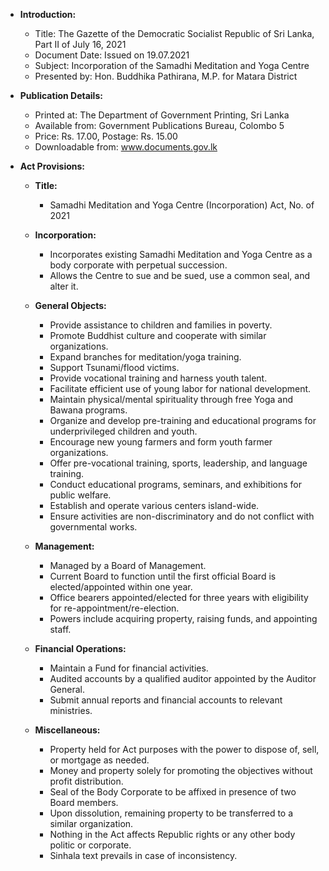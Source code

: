 - **Introduction:**
  - Title: The Gazette of the Democratic Socialist Republic of Sri Lanka, Part II of July 16, 2021
  - Document Date: Issued on 19.07.2021
  - Subject: Incorporation of the Samadhi Meditation and Yoga Centre
  - Presented by: Hon. Buddhika Pathirana, M.P. for Matara District

- **Publication Details:**
  - Printed at: The Department of Government Printing, Sri Lanka
  - Available from: Government Publications Bureau, Colombo 5
  - Price: Rs. 17.00, Postage: Rs. 15.00
  - Downloadable from: www.documents.gov.lk

- **Act Provisions:**
  - **Title:**
    - Samadhi Meditation and Yoga Centre (Incorporation) Act, No. of 2021

  - **Incorporation:**
    - Incorporates existing Samadhi Meditation and Yoga Centre as a body corporate with perpetual succession.
    - Allows the Centre to sue and be sued, use a common seal, and alter it.

  - **General Objects:**
    - Provide assistance to children and families in poverty.
    - Promote Buddhist culture and cooperate with similar organizations.
    - Expand branches for meditation/yoga training.
    - Support Tsunami/flood victims.
    - Provide vocational training and harness youth talent.
    - Facilitate efficient use of young labor for national development.
    - Maintain physical/mental spirituality through free Yoga and Bawana programs.
    - Organize and develop pre-training and educational programs for underprivileged children and youth.
    - Encourage new young farmers and form youth farmer organizations.
    - Offer pre-vocational training, sports, leadership, and language training.
    - Conduct educational programs, seminars, and exhibitions for public welfare.
    - Establish and operate various centers island-wide.
    - Ensure activities are non-discriminatory and do not conflict with governmental works.

  - **Management:**
    - Managed by a Board of Management.
    - Current Board to function until the first official Board is elected/appointed within one year.
    - Office bearers appointed/elected for three years with eligibility for re-appointment/re-election.
    - Powers include acquiring property, raising funds, and appointing staff.

  - **Financial Operations:**
    - Maintain a Fund for financial activities.
    - Audited accounts by a qualified auditor appointed by the Auditor General.
    - Submit annual reports and financial accounts to relevant ministries.

  - **Miscellaneous:**
    - Property held for Act purposes with the power to dispose of, sell, or mortgage as needed.
    - Money and property solely for promoting the objectives without profit distribution.
    - Seal of the Body Corporate to be affixed in presence of two Board members.
    - Upon dissolution, remaining property to be transferred to a similar organization.
    - Nothing in the Act affects Republic rights or any other body politic or corporate.
    - Sinhala text prevails in case of inconsistency.